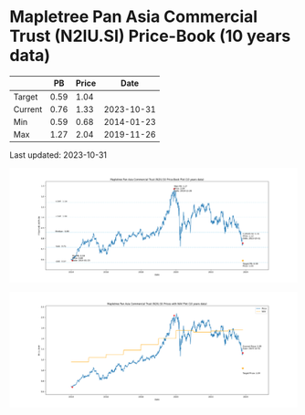 # Mapletree Pan Asia Commercial Trust (N2IU.SI) Price-Book (10 years data)

|     | PB   | Price | Date       |
|-----|------|-------|------------|
| Target | 0.59 | 1.04  |  |
| Current | 0.76 | 1.33  | 2023-10-31 |
| Min | 0.59 | 0.68  | 2014-01-23 |
| Max | 1.27 | 2.04  | 2019-11-26 |

Last updated: 2023-10-31

![Plot of Price-Book ratio for Mapletree Pan Asia Commercial Trust (N2IU.SI)](N2IU_pb_10.png)

![Plot of Price with NAV for Mapletree Pan Asia Commercial Trust (N2IU.SI)](N2IU_price_nav_10.png)
